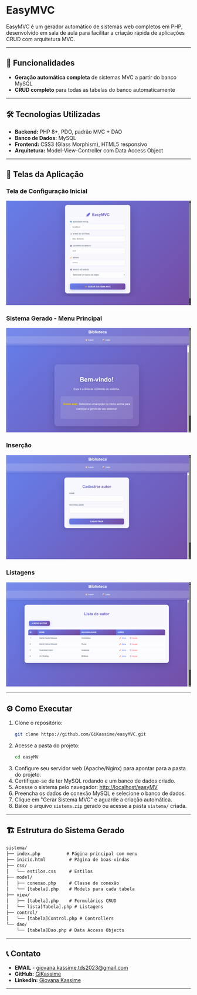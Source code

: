 # EasyMVC

EasyMVC é um gerador automático de sistemas web completos em PHP, desenvolvido em sala de aula para facilitar a criação rápida de aplicações CRUD com arquitetura MVC.

---

## 🚀 Funcionalidades

- **Geração automática completa** de sistemas MVC a partir do banco MySQL
- **CRUD completo** para todas as tabelas do banco automaticamente

---

## 🛠️ Tecnologias Utilizadas

- **Backend:** PHP 8+, PDO, padrão MVC + DAO
- **Banco de Dados:** MySQL
- **Frontend:** CSS3 (Glass Morphism), HTML5 responsivo
- **Arquitetura:** Model-View-Controller com Data Access Object
---

## 📸 Telas da Aplicação

### Tela de Configuração Inicial
![Tela Inicial](img/inicio.png)

### Sistema Gerado - Menu Principal
![Menu Principal](img/menu.png) 

### Inserção
![Página de Boas-vindas](img/inserção.png) 

### Listagens 
![Listagens](img/lista.png) 


---

## ⚙️ Como Executar

1. Clone o repositório:
   ```bash
   git clone https://github.com/GiKassime/easyMVC.git
   ```
2. Acesse a pasta do projeto:
   ```bash
   cd easyMV
   ```
3. Configure seu servidor web (Apache/Nginx) para apontar para a pasta do projeto.
4. Certifique-se de ter MySQL rodando e um banco de dados criado.
5. Acesse o sistema pelo navegador: [http://localhost/easyMV](http://localhost/easyMV)
6. Preencha os dados de conexão MySQL e selecione o banco de dados.
7. Clique em "Gerar Sistema MVC" e aguarde a criação automática.
8. Baixe o arquivo `sistema.zip` gerado ou acesse a pasta `sistema/` criada.

---

## 🏗️ Estrutura do Sistema Gerado

```
sistema/
├── index.php          # Página principal com menu
├── inicio.html         # Página de boas-vindas
├── css/
│   └── estilos.css     # Estilos 
├── model/
│   ├── conexao.php     # Classe de conexão
│   └── [tabela].php    # Models para cada tabela
├── view/
│   ├── [tabela].php    # Formulários CRUD
│   └── lista[Tabela].php # Listagens
├── control/
│   └── [tabela]Control.php # Controllers
└── dao/
    └── [tabela]Dao.php # Data Access Objects
```

---


## 📞 Contato

- **EMAIL** - [giovana.kassime.tds2023@gmail.com](mailto:giovana.kassime.tds2023@gmail.com)
- **GitHub:** [GiKassime](https://github.com/GiKassime)
- **LinkedIn:** [Giovana Kassime](https://www.linkedin.com/in/giovana-kassime-9849141a1/)

---

